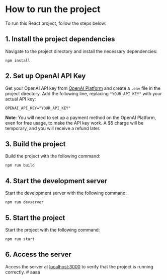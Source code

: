 # How to run the project
To run this React project, follow the steps below:

## 1. Install the project dependencies
Navigate to the project directory and install the necessary dependencies:
```
npm install
```

## 2. Set up OpenAI API Key
Get your OpenAI API key from [OpenAI Platform](https://platform.openai.com/account/api-keys) and create a `.env` file in the project directory. Add the following line, replacing `"YOUR_API_KEY"` with your actual API key:
```
OPENAI_API_KEY="YOUR_API_KEY"
```
**Note**: You will need to set up a payment method on the OpenAI Platform, even for free usage, to make the API key work. A $5 charge will be temporary, and you will receive a refund later.

## 3. Build the project
Build the project with the following command:
```
npm run build
```

## 4. Start the development server
Start the development server with the following command:
```
npm run devserver
```

## 5. Start the project
Start the project with the following command:
```
npm run start
```

## 6. Access the server
Access the server at [localhost:3000](http://localhost:3000/) to verify that the project is running correctly.
#   a a a a  
 